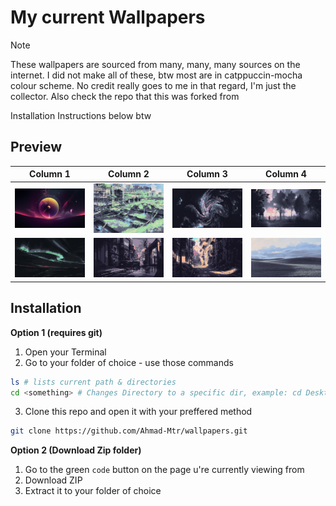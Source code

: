 # My current Wallpapers

> [!NOTE]
> These wallpapers are sourced from many, many, many sources on the internet. I did not make all of these, btw most are in  catppuccin-mocha colour scheme. No credit really goes to me in that regard, I'm just the collector.
Also check the repo that this was forked from

Installation Instructions below btw

## Preview
| Column 1 | Column 2 | Column 3 | Column 4 |
|---------|---------|---------|---------|
| ![Astrolabe](https://raw.githubusercontent.com/Ahmad-Mtr/wallpapers/main/_Wallpaper(1).png)  | ![abandoned-trainstation.jpg](https://raw.githubusercontent.com/Ahmad-Mtr/wallpapers/main/abandoned-trainstation.jpg) | ![abstract-swirls.jpg](https://raw.githubusercontent.com/Ahmad-Mtr/wallpapers/main/abstract-swirls.jpg) | ![misty-boat.jpg](https://raw.githubusercontent.com/Ahmad-Mtr/wallpapers/main/misty-boat.jpg) |
| ![Aurora](https://raw.githubusercontent.com/Ahmad-Mtr/wallpapers/main/aurora_borealis.png) | ![Car](https://raw.githubusercontent.com/Ahmad-Mtr/wallpapers/main/car1.png) | ![Street](https://raw.githubusercontent.com/Ahmad-Mtr/wallpapers/main/wallpaper-theme-converter5.png) | ![Windows XP](https://raw.githubusercontent.com/Ahmad-Mtr/wallpapers/main/windows-xp.jpg)  |

## Installation
**Option 1 (requires git)**
1. Open your Terminal
2. Go to your folder of choice - use those commands 

```sh
ls # lists current path & directories 
cd <something> # Changes Directory to a specific dir, example: cd Desktop
```
3. Clone this repo and open it with your preffered method
```sh
git clone https://github.com/Ahmad-Mtr/wallpapers.git
```

**Option 2 (Download Zip folder)**
1. Go to the green `code` button on the page u're currently viewing from
2. Download ZIP
3. Extract it to your folder of choice

